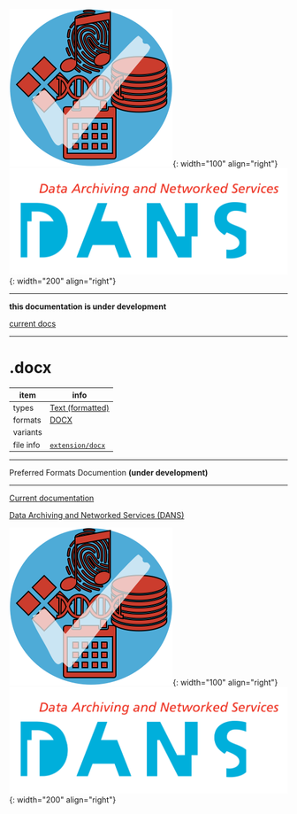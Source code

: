 ![img](../images/formats.png){: width="100" align="right"}
![img](../images/DANS.png){: width="200" align="right"}

---

**this documentation is under development**

[current docs]({{preferredFormats}})

---



# .docx

item | info
--- | ---
types | [Text (formatted)](../dataTypes/textFormatted.md)
formats | [DOCX](../fileFormats/docx.md)
variants | 
file info | [`extension/docx`]({{fileinfo}}/docx)




---

Preferred Formats Documention **(under development)**

---

[Current documentation]({{preferredFormats}})

[Data Archiving and Networked Services (DANS)]({{dans}})

![img](../images/formats.png){: width="100" align="right"}
![img](../images/DANS.png){: width="200" align="right"}
